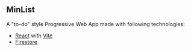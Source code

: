 ## MinList

A "to-do" style Progressive Web App made with following technologies:

- [React](https://react.dev) with [Vite](https://vite.dev)
- [Firestore](https://firebase.google.com/products/firestore)


<!-- 
 - create privacy policy, terms of service and cookie policies
 - add about info, maybe buy coffie button
 - forgot password retrieval
 - add service worker for firebase
 - put logged in username somewhere like options menu
 - work on SEO and making sure bots can access and crawl and users can find me on search enngines
 ✓ when a user is deleted, delete all of thier tasks aswell
 ✓ update firebase security
 ✓ add when deletinng list it also deletes associated tasks
 ✓ give ability to delete your own account
 ✓ ability to change or add password, exspecially since first time users that logged in with google wont have a password set
 ✓ figure out scroll bars for long lists
 ✓ add install button to options menu
 ✓ add show password
 ✓ make sure logging out fron all buttons, delete account, change password, etc deletes all local storage
 ✓ if showall is off dont add those tasks to counts
 ✓ add animations back

-->